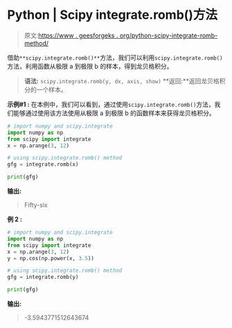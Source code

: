 # Python | Scipy integrate.romb()方法

> 原文:[https://www . geesforgeks . org/python-scipy-integrate-romb-method/](https://www.geeksforgeeks.org/python-scipy-integrate-romb-method/)

借助`**scipy.integrate.romb()**`方法，我们可以利用`scipy.integrate.romb()`方法，利用函数从极限 a 到极限 b 的样本，得到龙贝格积分。

> **语法:** `scipy.integrate.romb(y, dx, axis, show)`
> **返回:**返回龙贝格积分的一个样本。

**示例#1 :**
在本例中，我们可以看到，通过使用`scipy.integrate.romb()`方法，我们能够通过使用该方法使用从极限 a 到极限 b 的函数样本来获得龙贝格积分。

```py
# import numpy and scipy.integrate
import numpy as np
from scipy import integrate
x = np.arange(3, 12)

# using scipy.integrate.romb() method
gfg = integrate.romb(x)

print(gfg)
```

**输出:**

> Fifty-six

**例 2 :**

```py
# import numpy and scipy.integrate
import numpy as np
from scipy import integrate
x = np.arange(3, 12)
y = np.cos(np.power(x, 3.5))

# using scipy.integrate.romb() method
gfg = integrate.romb(y)

print(gfg)
```

**输出:**

> -3.5943771512643674